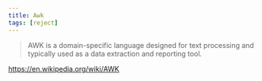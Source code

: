 ```yaml
---
title: Awk
tags: [reject]
---
```


> AWK is a domain-specific language designed for text processing and typically
> used as a data extraction and reporting tool.

<https://en.wikipedia.org/wiki/AWK>
